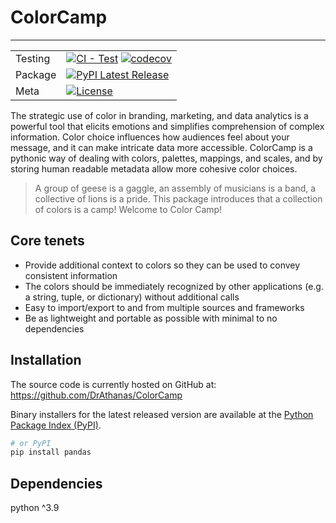 # ColorCamp
___________
|  |  | 
| --- | --- |
| Testing | [![CI - Test](https://github.com/DrAthanas/ColorCamp/actions/workflows/python-package.yml/badge.svg)](https://github.com/pandas-dev/pandas/actions/workflows/unit-tests.yml) [![codecov](https://codecov.io/gh/DrAthanas/ColorCamp/coverage.svg?branch=main)](https://codecov.io/gh/DrAthanas/ColorCamp) |
| Package | [![PyPI Latest Release](https://img.shields.io/pypi/v/colorcamp.svg)](https://pypi.org/project/colorcamp/) |
| Meta | [![License](https://img.shields.io/badge/License-Apache_2.0-blue.svg)](https://github.com/DrAthanas/ColorCamp/blob/main/LICENSE)|

The strategic use of color in branding, marketing, and data analytics is a powerful tool that elicits emotions and simplifies comprehension of complex information. Color choice influences how audiences feel about your message, and it can make intricate data more accessible. ColorCamp is a pythonic way of dealing with colors, palettes, mappings, and scales, and by storing human readable metadata allow more cohesive color choices.  

> A group of geese is a gaggle, an assembly of musicians is a band, a collective of lions is a pride. This package introduces that a collection of colors is a camp! Welcome to Color Camp!

## Core tenets
* Provide additional context to colors so they can be used to convey consistent information
* The colors should be immediately recognized by other applications (e.g. a string, tuple, or dictionary) without additional calls
* Easy to import/export to and from multiple sources and frameworks
* Be as lightweight and portable as possible with minimal to no dependencies 

## Installation
The source code is currently hosted on GitHub at:
https://github.com/DrAthanas/ColorCamp

Binary installers for the latest released version are available at the [Python
Package Index (PyPI)](https://pypi.org/project/colorcamp).

```sh
# or PyPI
pip install pandas
```

## Dependencies
python ^3.9


